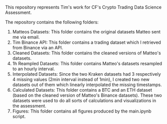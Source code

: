 This repository represents Tim's work for CF's Crypto Trading Data Science Assessment.

The repository contains the following folders:

1. Matteos Datasets:        This folder contains the original datasets Matteo sent me via email.
2. Tim Binance API:         This folder contains a trading dataset which I retrieved from Binance via an API.
3. Cleaned Datasets:        This folder contains the cleaned versions of Matteo's datasets.
4. 1h Reampled Datasets:    This folder contains Matteo's datasets resampled to an hourly interval.
5. Interpolated Datasets:   Since the two Kraken datasets had 3 respectively 4 missing values (2min interval instead of 1min),
                            I created two new datasets out of them which linearly interpolated the missing timestamps.
6. Calculated Datasets:     This folder contains a BTC and an ETH dataset (based on the cleaned version of Matteo's Binance datasets).
                            These two datasets were used to do all sorts of calculations and visualizations in the assessment.
7. Figures:                 This folder contains all figures produced by the main.ipynb script.